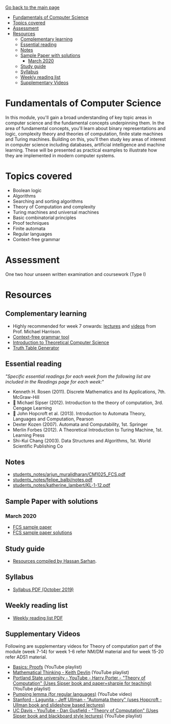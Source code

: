 [Go back to the main page](../../../README.md)

* [Fundamentals of Computer Science](#fundamentals-of-computer-science)
* [Topics covered](#topics-covered)
* [Assessment](#assessment)
* [Resources](#resources)
  * [Complementary learning](#complementary-learning)
  * [Essential reading](#essential-reading)
  * [Notes](#notes)
  * [Sample Paper with solutions](#sample-paper-with-solutions)
    * [March 2020](#march-2020)
  * [Study guide](#study-guide)
  * [Syllabus](#syllabus)
  * [Weekly reading list](#weekly-reading-list)
  * [Supplementary Videos](#supplementary-videos)

# Fundamentals of Computer Science

In this module, you'll gain a broad understanding of key topic areas in
computer science and the fundamental concepts underpinning them. In the
area of fundamental concepts, you'll learn about binary representations
and logic, complexity theory and theories of computation, finite state
machines and Turing machines. Building on this, you'll then study key
areas of interest in computer science including databases, artificial
intelligence and machine learning. These will be presented as practical
examples to illustrate how they are implemented in modern computer
systems.

# Topics covered

* Boolean logic
* Algorithms
* Searching and sorting algorithms
* Theory of Computation and complexity
* Turing machines and universal machines
* Basic combinatorial principles
* Proof techniques
* Finite automata
* Regular languages
* Context-free grammar

# Assessment

One two hour unseen written examination and coursework (Type I)

# Resources

## Complementary learning

* Highly recommended for week 7 onwards: [lectures](https://web.cs.ucdavis.edu/~rogaway/classes/120/spring14/) and [videos](https://www.cs.ucdavis.edu/~rogaway/classes/120/fall12/lectures.html) from Prof. Michael Harrison.
* [Context-free grammar tool](https://web.stanford.edu/class/archive/cs/cs103/cs103.1156/tools/cfg/)
* [Introduction to Theoretical Computer Science](https://introtcs.org/public/index.html)
* [Truth Table Generator](https://web.stanford.edu/class/cs103/tools/truth-table-tool/)

## Essential reading

_"Specific essential readings for each week from the following list are included in the Readings page for each week:_"

* Kenneth H. Rosen (2011). Discrete Mathematics and its Applications, 7th. McGraw-Hill
* :key: Michael Sipser (2012). Introduction to the theory of computation, 3rd. Cengage Learning
* :key: John Hopcroft et al. (2013). Introduction to Automata Theory, Languages and Computation, Pearson
* Dexter Kozen (2007). Automata and Computability, 1st. Springer
* Merlin Forbes (2012). A Theoretical Introduction to Turing Machine, 1st. Learning Press
* Shi-Kui Chang (2003). Data Structures and Algorithms, 1st. World Scientific Publishing Co

## Notes

* [students_notes/arjun_muralidharan/CM1025_FCS.pdf](../../../notes/level_4/fundamentals_of_computer_science/students_notes/arjun_muralidharan/CM1025_FCS.pdf)
* [students_notes/felipe_balbi/notes.pdf](../../../notes/level_4/fundamentals_of_computer_science/students_notes/felipe_balbi/notes.pdf)
* [students_notes/katherine_lambert/KL-1-12.pdf](../../../notes/level_4/fundamentals_of_computer_science/students_notes/katherine_lambert/KL-1-12.pdf)

## Sample Paper with solutions

### March 2020

* [FCS sample paper](./resources/FCS_Mock_exam_Mar_2020.pdf)
* [FCS sample paper solutions](https://docs.google.com/document/d/1Pb86mf6FsSjkWS4qbh6B05EISP3KTbkQL46MZxvQ9qk/edit)

## Study guide

* [Resources compiled by Hassan Sarhan](https://github.com/h-sarhan/FCS-study-guide).

## Syllabus

* [Syllabus PDF (October 2019)](./resources/Syllabus_Fundamentals_of_Computer_Science_CM1025.pdf)

## Weekly reading list

* [Weekly reading list PDF](./resources/FCS_reading_list.pdf)

## Supplementary Videos

Following are supplementary videos for Theory of computation part of the module (week 7-14) for week 1-6 refer NM/DM material and for week 15-20 refer ADS1 material.

* [Basics: Proofs](https://www.youtube.com/playlist?list=PLgKTLlHQn951DaIxphYta6OcAnTL77t4b) (YouTube playlist)
* [Mathematical Thinking - Keith Devlin](https://www.youtube.com/playlist?list=PL_onPhFCkVQiZgE9U539_QmKLJV_0YvlQ) (YouTube playlist)
* [Portland State university - YouTube - Harry Porter - "Theory of Computation" (Uses Sipser book and paper+sharpie for teaching)](https://www.youtube.com/playlist?list=PLbtzT1TYeoMjNOGEiaRmm_vMIwUAidnQz) (YouTube playlist)
* [Pumping lemma (for regular languages)](https://www.youtube.com/watch?v=Ty9tpikilAo) (YouTube video)
* [Stanford - Lagunita - Jeff Ullman - "Automata theory" (uses Hopcroft - Ullman book and slideshow based lectures)](https://lagunita.stanford.edu/courses/course-v1:ComputerScience+Automata+Fall2016/about)
* [UC Davis - YouTube - Dan Gusfield - "Theory of Computation" (Uses Sipser book and blackboard style lectures)](https://www.youtube.com/watch?v=GP21wU6R0-o&list=PLslgisHe5tBM8UTCt1f66oMkpmjCblzkt) (YouTube playlist)

